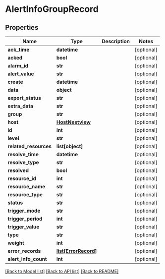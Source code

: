 # AlertInfoGroupRecord

## Properties
Name | Type | Description | Notes
------------ | ------------- | ------------- | -------------
**ack_time** | **datetime** |  | [optional] 
**acked** | **bool** |  | [optional] 
**alarm_id** | **str** |  | [optional] 
**alert_value** | **str** |  | [optional] 
**create** | **datetime** |  | [optional] 
**data** | **object** |  | [optional] 
**export_status** | **str** |  | [optional] 
**extra_data** | **str** |  | [optional] 
**group** | **str** |  | [optional] 
**host** | [**HostNestview**](HostNestview.md) |  | [optional] 
**id** | **int** |  | [optional] 
**level** | **str** |  | [optional] 
**related_resources** | **list[object]** |  | [optional] 
**resolve_time** | **datetime** |  | [optional] 
**resolve_type** | **str** |  | [optional] 
**resolved** | **bool** |  | [optional] 
**resource_id** | **int** |  | [optional] 
**resource_name** | **str** |  | [optional] 
**resource_type** | **str** |  | [optional] 
**status** | **str** |  | [optional] 
**trigger_mode** | **str** |  | [optional] 
**trigger_period** | **int** |  | [optional] 
**trigger_value** | **str** |  | [optional] 
**type** | **str** |  | [optional] 
**weight** | **int** |  | [optional] 
**error_records** | [**list[ErrorRecord]**](ErrorRecord.md) |  | [optional] 
**alert_info_count** | **int** |  | [optional] 

[[Back to Model list]](../README.md#documentation-for-models) [[Back to API list]](../README.md#documentation-for-api-endpoints) [[Back to README]](../README.md)


